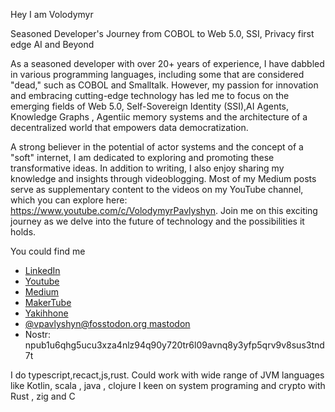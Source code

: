<!--
**Volland/Volland** is a ✨ _special_ ✨ repository because its `README.md` (this file) appears on your GitHub profile.

Here are some ideas to get you started:

- 🔭 I’m currently working on ...
- 🌱 I’m currently learning ...
- 👯 I’m looking to collaborate on ...
- 🤔 I’m looking for help with ...
- 💬 Ask me about ...
- 📫 How to reach me: ...
- 😄 Pronouns: ...
- ⚡ Fun fact: ...
-->
Hey I am Volodymyr 

Seasoned Developer's Journey from COBOL to Web 5.0, SSI, Privacy first edge AI and Beyond


 As a seasoned developer with over 20+ years of experience, I have dabbled in various programming languages, including some that are considered "dead," such as COBOL and Smalltalk. However, my passion for innovation and embracing cutting-edge technology has led me to focus on the emerging fields of Web 5.0, Self-Sovereign Identity (SSI),AI Agents, Knowledge Graphs , Agentiic memory systems and the architecture of a decentralized world that empowers data democratization.


A strong believer in the potential of actor systems and the concept of a "soft" internet, I am dedicated to exploring and promoting these transformative ideas. In addition to writing, I also enjoy sharing my knowledge and insights through videoblogging. Most of my Medium posts serve as supplementary content to the videos on my YouTube channel, which you can explore here: https://www.youtube.com/c/VolodymyrPavlyshyn. 
Join me on this exciting journey as we delve into the future of technology and the possibilities it holds.

You could find me 
- [LinkedIn](https://www.linkedin.com/in/pavlyshyn/)
- [Youtube](https://www.youtube.com/c/VolodymyrPavlyshyn)
- [Medium](https://medium.com/@volodymyrpavlyshyn)
- [MakerTube](https://makertube.net/c/ssiteatalks/videos)
- [Yakihhone](https://yakihonne.com/users/nprofile1qqswdqt52wvwgnpw6el3z6szhj09843a0hj7kfsrjgjys6qpkzkrcwgpr3mhxue69uhkummnw3ez6vp39eukz6mfdphkumn99e3k7mgpr3mhxue69uhkummnw3ez6vpj9eukz6mfdphkumn99e3k7mgpremhxue69uhkummnw3ez6vpn9ejx7unpveskxar0wfujummjvuq3gamnwvaz7tmjv4kxz7fwv3sk6atn9e5k7qg7waehxw309ahx7um5wgknqv3wv3hhyctxv93hgmmj0yhx7un8uyjmtl)
- [@vpavlyshyn@fosstodon.org mastodon](https://fosstodon.org/deck/@vpavlyshyn)
- Nostr: npub1u6qhg5ucu3xza4nlz94q90y720tr6l09avnq8y3yfp5qrv9v8sus3tnd7t

I do typescript,recact,js,rust. Could work with wide range of JVM languages like Kotlin, scala , java , clojure 
I keen on system programing and crypto with Rust , zig and C



